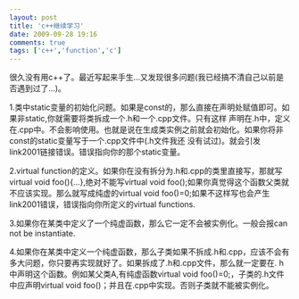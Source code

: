 ```yaml
---
layout: post
title: 'c++继续学习'
date: 2009-09-28 19:16
comments: true
tags: ['c++','function','c']
---
```


很久没有用c++了。最近写起来手生...又发现很多问题(我已经搞不清自己以前是否遇到过了...)。

1.类中static变量的初始化问题。如果是const的，那么直接在声明处赋值即可。如果非static,你就需要将类拆成一个.h和一个.cpp文件。只有这样
声明在.h中，定义在.cpp中。不会影响使用。也就是说在生成类实例之前就会初始化。如果你将非const的static变量写于一个.cpp文件中(.h文件我还
没有试过)。就会引发link2001链接错误。错误指向你的那个static变量。

2.virtual function的定义。如果你在没有拆分为.h和.cpp的类里直接写，那就写virtual void
foo(){...},绝对不能写virtual void foo();如果你真觉得这个函数父类就不应该实现。那么就写成纯虚的virtual void
foo()=0;如果不这样写也会产生link2001错误，错误指向你所定义的virtual functions.

3.如果你在某类中定义了一个纯虚函数，那么它一定不会被实例化。一般会报can not be instantiate.

4.如果你在某类中定义一个纯虚函数，那么子类如果不拆成.h和.cpp，应该不会有多大问题，你只要再实现就好了。如果拆成了.h和.cpp文件，那么就一定要在.
h中声明这个函数。例如某父类A,有纯虚函数virtual void foo()=0;，子类的.h文件中应声明virtual void
foo()；并且在.cpp中实现。否则子类就不能被实例化。

